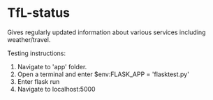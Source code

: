 # TfL-status
Gives regularly updated information about various services including weather/travel.

Testing instructions:

1. Navigate to 'app' folder.
2. Open a terminal and enter $env:FLASK_APP = 'flasktest.py'
3. Enter flask run
4. Navigate to localhost:5000